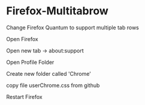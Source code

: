 # Firefox-Multitabrow
Change Firefox Quantum to support multiple tab rows

Open Firefox

Open new tab -> about:support

Open Profile Folder

Create new folder called 'Chrome'

copy file userChrome.css from github

Restart Firefox
